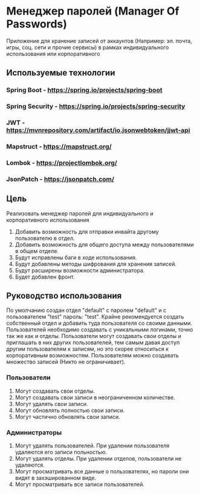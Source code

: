 # Менеджер паролей (Manager Of Passwords)
Приложение для хранение записей от аккаунтов (Например: эл. почта, игры, соц. сети и прочие сервисы) в рамках индивидуального использования или корпоративного

## Используемые технологии
### Spring Boot - https://spring.io/projects/spring-boot
### Spring Security - https://spring.io/projects/spring-security
### JWT - https://mvnrepository.com/artifact/io.jsonwebtoken/jjwt-api
### Mapstruct - https://mapstruct.org/
### Lombok - https://projectlombok.org/
### JsonPatch - https://jsonpatch.com/

## Цель
Реализовать менеджер паролей для индивидуального и корпоративного использования
1) Добавить возможность для отправки инвайта другому пользователю в отдел.
2) Добавить возможность для общего доступа между пользователями в общем отделе.
3) Будут исправлены баги в ходе использования.
4) Будут добавлены методы шифрования для хранения записей.
5) Будут расширены возможности администратора.
6) Будет добавлен фронт.

## Руководство использования
По умолчанию создан отдел "default" с паролем "default" и с пользователем "test" пароль:  "test".
Крайне рекомендуется создать собственный отдел и добавить туда пользователя со своими данными. 
Пользователей необходимо создавать с уникальными логинами, точно так же как и отделы. Пользователи могут создавать свои отделы и приглашать в них других пользователей, тем самым давая доступ другим пользователям к записям, но это скорее относиться к корпоративным возможностям.
Пользователям можно создавать множество записей (Никто не ограничивает).

### Пользователи 
1) Могут создавать свои отделы.
2) Могут создавать свои записи в неограниченном количестве.
3) Могут удалять свои записи.
4) Могут обновлять полностью свои записи.
5) Могут частично обновлять свои записи.

### Администраторы
1) Могут удалять пользователей. При удалении пользователя удаляются его записи польностью.
2) Могут удалять отделы. При удалении отделов, пользователи не удаляются.
3) Могут просматривать все данные о пользователях, но пароли они видят в захэшированном виде.
4) Могут просматривать все записи пользователей.